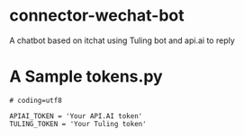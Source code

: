 # connector-wechat-bot
A chatbot based on itchat using Tuling bot and api.ai to reply

# A Sample tokens.py
```
# coding=utf8

APIAI_TOKEN = 'Your API.AI token'
TULING_TOKEN = 'Your Tuling token'
```
